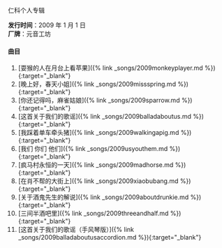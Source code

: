 仁科个人专辑

**发行时间**：2009 年 1 月 1 日  
**厂牌**：元音工坊

#### 曲目

1. [耍猴的人在月台上看苹果]({% link _songs/2009monkeyplayer.md %}){:target="_blank"}
2. [晚上好，春天小姐]({% link _songs/2009missspring.md %}){:target="_blank"}
3. [你还记得吗，麻雀姑娘]({% link _songs/2009sparrow.md %}){:target="_blank"}
4. [这首关于我们的歌谣]({% link _songs/2009balladaboutus.md %}){:target="_blank"}
5. [我踩着单车牵头猪]({% link _songs/2009walkingapig.md %}){:target="_blank"}
6. [我们 你们 他们]({% link _songs/2009usyouthem.md %}){:target="_blank"}
7. [疯马村永恒的一天]({% link _songs/2009madhorse.md %}){:target="_blank"}
8. [在肖不帮的大街上]({% link _songs/2009xiaobubang.md %}){:target="_blank"}
9. [关于酒鬼先生的解说]({% link _songs/2009aboutdrunkie.md %}){:target="_blank"}
10. [三间半酒吧里]({% link _songs/2009threeandhalf.md %}){:target="_blank"}
11. [这首关于我们的歌谣（手风琴版）]({% link _songs/2009balladaboutusaccordion.md %}){:target="_blank"}
